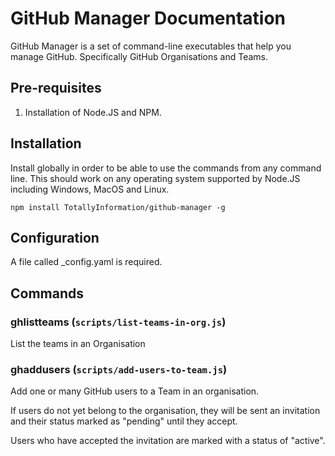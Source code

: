 # GitHub Manager Documentation

GitHub Manager is a set of command-line executables that help you manage
GitHub. Specifically GitHub Organisations and Teams.

## Pre-requisites

1) Installation of Node.JS and NPM.

## Installation

Install globally in order to be able to use the commands from any command line.
This should work on any operating system supported by Node.JS including Windows, MacOS and Linux.

```
npm install TotallyInformation/github-manager -g
```

## Configuration

A file called _config.yaml is required.

## Commands

### ghlistteams (`scripts/list-teams-in-org.js`)

List the teams in an Organisation

### ghaddusers (`scripts/add-users-to-team.js`)

Add one or many GitHub users to a Team in an organisation.

If users do not yet belong to the organisation, they will be sent an 
invitation and their status marked as "pending" until they accept.

Users who have accepted the invitation are marked with a status of "active".